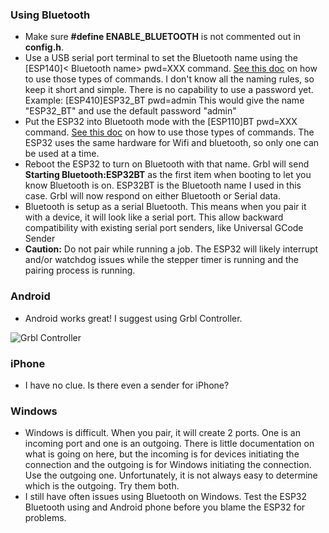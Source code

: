 ### Using Bluetooth

- Make sure **#define ENABLE_BLUETOOTH** is not commented out in **config.h**.
- Use a USB serial port terminal to set the Bluetooth name using the [ESP140]< Bluetooth name> pwd=XXX command. [See this doc](https://github.com/bdring/Grbl_Esp32/blob/master/doc/Commands.txt) on how to use those types of commands. I don't know all the naming rules, so keep it short and simple. There is no capability to use a password yet. Example: [ESP410]ESP32_BT pwd=admin This would give the name "ESP32_BT" and use the default password "admin"
- Put the ESP32 into Bluetooth mode with the [ESP110]BT pwd=XXX command. [See this doc](https://github.com/bdring/Grbl_Esp32/blob/master/doc/Commands.txt) on how to use those types of commands. The ESP32 uses the same hardware for Wifi and bluetooth, so only one can be used at a time. 
- Reboot the ESP32 to turn on Bluetooth with that name. Grbl will send **Starting Bluetooth:ESP32BT** as the first item when booting to let you know Bluetooth is on. ESP32BT is the Bluetooth name I used in this case. Grbl will now respond on either Bluetooth or Serial data.
- Bluetooth is setup as a serial Bluetooth. This means when you pair it with a device, it will look like a serial port. This allow backward compatibility with existing serial port senders, like Universal GCode Sender
- **Caution:** Do not pair while running a job. The ESP32 will likely interrupt and/or watchdog issues while the stepper timer is running and the pairing process is running.

### Android

- Android works great! I suggest using Grbl Controller.

![Grbl Controller](http://www.buildlog.net/blog/wp-content/uploads/2018/07/JoggingTab.png)

### iPhone

- I have no clue. Is there even a sender for iPhone?

### Windows

- Windows is difficult. When you pair, it will create 2 ports. One is an incoming port and one is an outgoing. There is little documentation on what is going on here, but the incoming is for devices initiating the connection and the outgoing is for Windows initiating the connection. Use the outgoing one. Unfortunately, it is not always easy to determine which is the outgoing. Try them both. 
- I still have often issues using Bluetooth on Windows. Test the ESP32 Bluetooth using and Android phone before you blame the ESP32 for problems.
